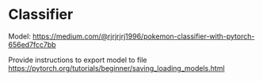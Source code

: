 # Classifier
Model: https://medium.com/@rjrjrjrj1996/pokemon-classifier-with-pytorch-656ed7fcc7bb

Provide instructions to export model to file
https://pytorch.org/tutorials/beginner/saving_loading_models.html
